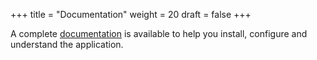 +++
title = "Documentation"
weight = 20
draft = false
+++

A complete [documentation](https://quantumprayertimes.github.io/documentation/getting-started/) is available to help you install, configure and understand the application.
